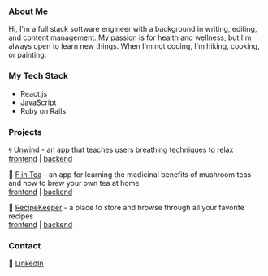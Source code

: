 ### About Me

Hi, I'm a full stack software engineer with a background in writing, editing, and content management. My passion is for health and wellness, but I'm always open to learn new things. When I'm not coding, I'm hiking, cooking, or painting.

### My Tech Stack
- React.js
- JavaScript
- Ruby on Rails 
  
 ### Projects
 🌀 [Unwind](https://www.youtube.com/watch?v=v7KwQT727PM&feature=youtu.be) - an app that teaches users breathing techniques to relax<br />
 [frontend](https://github.com/vmar13/unwind-frontend) | [backend](https://github.com/vmar13/unwind-backend) <br />
 
 🍄 [F in Tea](https://www.youtube.com/watch?v=l5ohSkA93hI&t) - an app for learning the medicinal benefits of mushroom teas and how to brew your own tea at home <br />
  [frontend](https://github.com/vmar13/mushroom-frontend) | [backend](https://github.com/vmar13/mushroom-backend) <br />
  
 📒 [RecipeKeeper](https://www.youtube.com/watch?v=gzZPe8y9l1U) - a place to store and browse through all your favorite recipes <br />
 [frontend](https://github.com/vmar13/recipeKeeper-client) | [backend](https://github.com/vmar13/recipeKeeper) <br />
 
 ### Contact
 💼 [LinkedIn](https://www.linkedin.com/in/vanessa-martinez-995b7059/)
 
<!--
**vmar13/vmar13** is a ✨ _special_ ✨ repository because its `README.md` (this file) appears on your GitHub profile.

Here are some ideas to get you started:

- 🔭 I’m currently working on ...
- 🌱 I’m currently learning ...
- 👯 I’m looking to collaborate on ...
- 🤔 I’m looking for help with ...
- 💬 Ask me about ...
- 📫 How to reach me: ...
- 😄 Pronouns: ...
- ⚡ Fun fact: ...
-->
